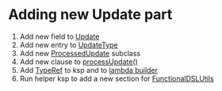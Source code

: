 # Adding new Update part

1. Add new field to [Update](./telegram-bot/src/commonMain/kotlin/eu/vendeli/tgbot/types/common/Update.kt)
2. Add new entry to [UpdateType](telegram-bot/src/commonMain/kotlin/eu/vendeli/tgbot/types/component/UpdateType.kt)
3. Add new [ProcessedUpdate](telegram-bot/src/commonMain/kotlin/eu/vendeli/tgbot/types/component/ProcessedUpdate.kt)
   subclass
4. Add new clause
   to [processUpdate()](telegram-bot/src/commonMain/kotlin/eu/vendeli/tgbot/utils/common/ProcessUpdate.kt)
5. Add [TypeRef](ksp/src/jvmMain/kotlin/eu/vendeli/ksp/utils/HelperUtils.kt) to ksp and
   to [lambda builder](ksp/src/jvmMain/kotlin/eu/vendeli/ksp/InvocationLambdaBuilder.kt)
6. Run helper ksp to add a new section
   for [FunctionalDSLUtils](telegram-bot/src/commonMain/kotlin/eu/vendeli/tgbot/utils/common/FunctionalDSLUtils.kt)